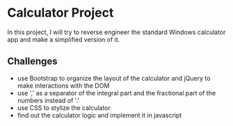 # Calculator Project
 
In this project, I will try to reverse engineer the standard Windows calculator app and make a simplified version of it. 


## Challenges

* use Bootstrap to organize the layout of the calculator and jQuery to make interactions with the DOM
* use ',' as a separator of the integral part and the fractional part of the numbers instead of '.'
* use CSS to stylize the calculator
* find out the calculator logic and implement it in javascript